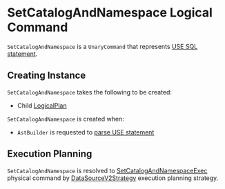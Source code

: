 # SetCatalogAndNamespace Logical Command

`SetCatalogAndNamespace` is a `UnaryCommand` that represents [USE SQL statement](../sql/AstBuilder.md#visitUse).

## Creating Instance

`SetCatalogAndNamespace` takes the following to be created:

* <span id="child"> Child [LogicalPlan](LogicalPlan.md)

`SetCatalogAndNamespace` is created when:

* `AstBuilder` is requested to [parse USE statement](../sql/AstBuilder.md#visitUse)

## Execution Planning

`SetCatalogAndNamespace` is resolved to [SetCatalogAndNamespaceExec](../physical-operators/SetCatalogAndNamespaceExec.md) physical command by [DataSourceV2Strategy](../execution-planning-strategies/DataSourceV2Strategy.md) execution planning strategy.
